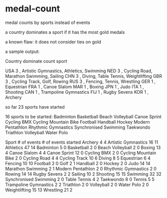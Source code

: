 # medal-count

medal counts by sports instead of events

a country dominates a sport if it has the most gold medals

a known flaw: it does not consider ties on gold

a sample output:

Country  dominate count  sport

USA 3 , Artistic Gymnastics, Athletics, Swimming
NED 3 , Cycling Road, Marathon Swimming, Sailing
CHN 3 , Diving, Table Tennis, Weightlifting
GBR 3 , Cycling Track, Golf, Rowing
RUS 3 , Fencing, Tennis, Wrestling
GER 1 , Equestrian
FRA 1 , Canoe Slalom
MAR 1 , Boxing
JPN 1 , Judo
ITA 1 , Shooting
CAN 1 , Trampoline Gymnastics
FIJ 1 , Rugby Sevens
KOR 1 , Archery

so far 23 sports have started

16 sports to be started: 
	Badminton
	Basketball
	Beach Volleyball
	Canoe Sprint
	Cycling BMX
	Cycling Mountain Bike
	Football
	Handball
	Hockey
	Modern Pentathlon
	Rhythmic Gymnastics
	Synchronised Swimming
	Taekwondo
	Triathlon
	Volleyball
	Water Polo
	
	
	
Sport   # of events   # of events started
Archery 4 4
Artistic Gymnastics 16 11
Athletics 47 14
Badminton 5 0
Basketball 2 0
Beach Volleyball 2 0
Boxing 13 4
Canoe Slalom 4 4
Canoe Sprint 12 0
Cycling BMX 2 0
Cycling Mountain Bike 2 0
Cycling Road 4 4
Cycling Track 10 6
Diving 8 5
Equestrian 6 4
Fencing 10 10
Football 2 0
Golf 2 1
Handball 2 0
Hockey 2 0
Judo 14 14
Marathon Swimming 2 1
Modern Pentathlon 2 0
Rhythmic Gymnastics 2 0
Rowing 14 14
Rugby Sevens 2 2
Sailing 10 2
Shooting 15 15
Swimming 32 32
Synchronised Swimming 2 0
Table Tennis 4 2
Taekwondo 8 0
Tennis 5 5
Trampoline Gymnastics 2 2
Triathlon 2 0
Volleyball 2 0
Water Polo 2 0
Weightlifting 15 13
Wrestling 21 2


